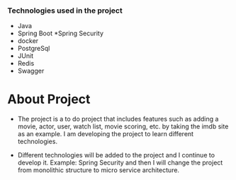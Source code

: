 ### Technologies used in the project
* Java 
* Spring Boot
*Spring Security
* docker
* PostgreSql
* JUnit
* Redis
* Swagger


# About Project

* The project is a to do project that includes features such as adding a movie, actor, user, watch list, movie scoring, etc. by taking the imdb site as an example. I am developing the project to learn different technologies.

* Different technologies will be added to the project and I continue to develop it.
Example: Spring Security and then I will change the project from monolithic structure to micro service architecture.
